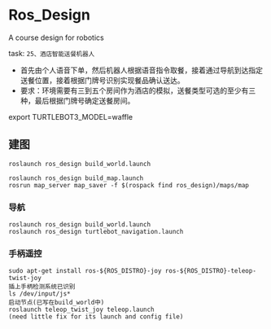 # Ros_Design
A course design for robotics

task:
`25、酒店智能送餐机器人 `
- 首先由个人语音下单，然后机器人根据语音指令取餐，接着通过导航到达指定送餐位置，接着根据门牌号识别实现餐品确认送达。
- 要求：环境需要有三到五个房间作为酒店的模拟，送餐类型可选的至少有三种，最后根据门牌号确定送餐房间。


export TURTLEBOT3_MODEL=waffle
## 建图
```
roslaunch ros_design build_world.launch

roslaunch ros_design build_map.launch
rosrun map_server map_saver -f $(rospack find ros_design)/maps/map
```

### 导航
```
roslaunch ros_design build_world.launch
roslaunch ros_design turtlebot_navigation.launch
```

### 手柄遥控
```
sudo apt-get install ros-${ROS_DISTRO}-joy ros-${ROS_DISTRO}-teleop-twist-joy
插上手柄检测系统已识别
ls /dev/input/js*
启动节点(已写在build_world中)
roslaunch teleop_twist_joy teleop.launch
(need little fix for its launch and config file)
```